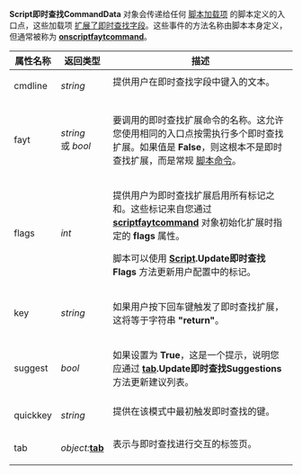 **Script即时查找CommandData** 对象会传递给任何 [脚本加载项](/Manual/scripting/script_add-ins/README.zh.md) 的脚本定义的入口点，这些加载项 [扩展了即时查找字段](/Manual/scripting/example_scripts/extending_the_fayt.zh.md)。这些事件的方法名称由脚本本身定义，但通常被称为 **[onscriptfaytcommand](../scripting_events/onscriptfaytcommand.zh.md)**。

<table>
<thead><tr><th>
属性名称</th><th>
返回类型</th><th>
描述
</th></tr></thead><tbody><tr><td>
cmdline</td><td>

*string*</td><td>
提供用户在即时查找字段中键入的文本。
</td></tr><tr><td>
fayt</td><td>

*string*  
或 *bool*</td><td>

要调用的即时查找扩展命令的名称。这允许您使用相同的入口点按需执行多个即时查找扩展。如果值是 **False**，则这根本不是即时查找扩展，而是常规 [脚本命令](scriptcommanddata.zh.md)。
</td></tr><tr><td>
flags</td><td>

*int*</td><td>

提供用户为即时查找扩展启用所有标记之和。这些标记来自您通过 **[scriptfaytcommand](scriptfaytcommand.zh.md)** 对象初始化扩展时指定的 **flags** 属性。

脚本可以使用 **[Script](script.zh.md).Update即时查找Flags** 方法更新用户配置中的标记。
</td></tr><tr><td>
key</td><td>

*string*</td><td>

如果用户按下回车键触发了即时查找扩展，这将等于字符串 **"return"**。
</td></tr><tr><td>
suggest</td><td>

*bool*</td><td>

如果设置为 **True**，这是一个提示，说明您应通过 **[tab](tab.zh.md).Update即时查找Suggestions** 方法更新建议列表。
</td></tr><tr><td>
quickkey</td><td>

*string*</td><td>
提供在该模式中最初触发即时查找的键。
</td></tr><tr><td>
tab</td><td>

*object:***[tab](tab.zh.md)**</td><td>
表示与即时查找进行交互的标签页。
</td></tr></tbody>
</table>